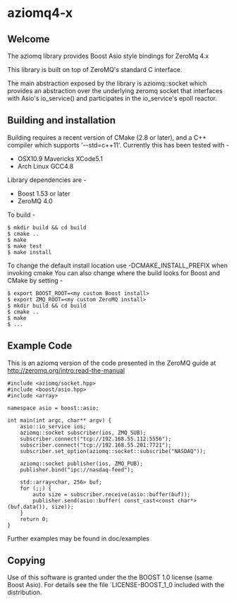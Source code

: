 # aziomq4-x

## Welcome
The aziomq library provides Boost Asio style bindings for ZeroMq 4.x

This library is built on top of ZeroMQ's standard C interface.

The main abstraction exposed by the library is aziomq::socket which
provides an abstraction over the underlying zeromq socket that
interfaces with Asio's io_service() and participates in the io_service's
epoll reactor.

## Building and installation

Building requires a recent version of CMake (2.8 or later), and a C++ compiler
which supports '--std=c++11'.  Currently this has been tested with - 
* OSX10.9 Mavericks XCode5.1
* Arch Linux GCC4.8

Library dependencies are -
* Boost 1.53 or later
* ZeroMQ 4.0

To build -
```
$ mkdir build && cd build
$ cmake ..
$ make
$ make test
$ make install
```

To change the default install location use -DCMAKE_INSTALL_PREFIX when invoking cmake
You can also change where the build looks for Boost and CMake by setting -

```
$ export BOOST_ROOT=<my custom Boost install>
$ export ZMQ_ROOT=<my custom ZeroMQ install>
$ mkdir build && cd build
$ cmake ..
$ make
$ ...
```

## Example Code
This is an aziomq version of the code presented in the ZeroMQ guide at
http://zeromq.org/intro:read-the-manual

```
#include <aziomq/socket.hpp>
#include <boost/asio.hpp>
#include <array>

namespace asio = boost::asio;

int main(int argc, char** argv) {
    asio::io_service ios;
    aziomq::socket subscriber(ios, ZMQ_SUB);
    subscriber.connect("tcp://192.168.55.112:5556");
    subscriber.connect("tcp://192.168.55.201:7721");
    subscriber.set_option(aziomq::socket::subscribe("NASDAQ"));

    aziomq::socket publisher(ios, ZMQ_PUB);
    publisher.bind("ipc://nasdaq-feed");

    std::array<char, 256> buf;
    for (;;) {
        auto size = subscriber.receive(asio::buffer(buf));
        publisher.send(asio::buffer( const_cast<const char*>(buf.data()), size));
    }
    return 0;
}
```

Further examples may be found in doc/examples

## Copying

Use of this software is granted under the the BOOST 1.0 license
(same Boost Asio).  For details see the file `LICENSE-BOOST_1_0
included with the distribution.
